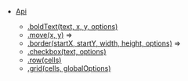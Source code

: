 * [Api](/api.md)
  * [.boldText(text, x, y, options)](api.md#module_pdfkitgrid.boldText)
  * [.move(x, y)](api.md#module_pdfkitgrid.move) ⇒
  * [.border(startX, startY, width, height, options)](api.md#module_pdfkitgrid.border) ⇒
  * [.checkbox(text, options)](api.md#module_pdfkitgrid.checkbox)
  * [.row(cells)](api.md#module_pdfkitgrid.row)
  * [.grid(cells, globalOptions)][#grid]
  
  [#grid]: (api.md#module_pdfkitgrid.grid)